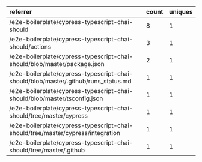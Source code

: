| referrer                                                                           | count | uniques |
| :--------------------------------------------------------------------------------- | :---- | :------ |
| /e2e-boilerplate/cypress-typescript-chai-should                                    | 8     | 1       |
| /e2e-boilerplate/cypress-typescript-chai-should/actions                            | 3     | 1       |
| /e2e-boilerplate/cypress-typescript-chai-should/blob/master/package.json           | 2     | 1       |
| /e2e-boilerplate/cypress-typescript-chai-should/blob/master/.github/runs_status.md | 1     | 1       |
| /e2e-boilerplate/cypress-typescript-chai-should/blob/master/tsconfig.json          | 1     | 1       |
| /e2e-boilerplate/cypress-typescript-chai-should/tree/master/cypress                | 1     | 1       |
| /e2e-boilerplate/cypress-typescript-chai-should/tree/master/cypress/integration    | 1     | 1       |
| /e2e-boilerplate/cypress-typescript-chai-should/tree/master/.github                | 1     | 1       |
